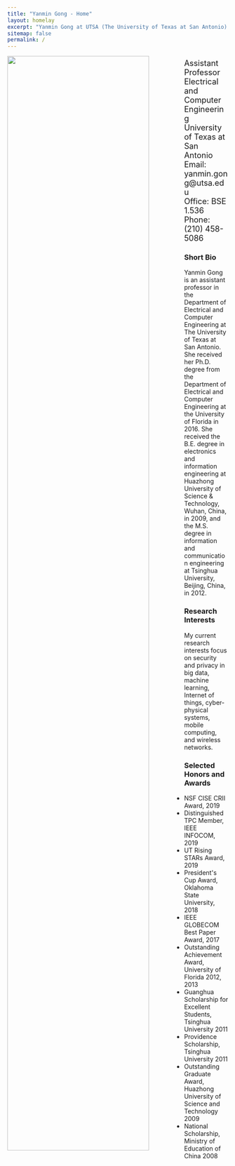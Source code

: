 ```yaml
---
title: "Yanmin Gong - Home"
layout: homelay
excerpt: "Yanmin Gong at UTSA (The University of Texas at San Antonio)."
sitemap: false
permalink: /
---
```

<!-- <div class="well row" style="padding:20px;"> -->
<!-- <table style="width:1000px">
<tr>
<td>
    <img width="100" src="folder/gongyanmin3.jpg" align="right" alt="Picture of Yanmin Gong">
</td>
<td>
    <h2>Yanmin Gong</h2>
    Assistant Professor<br>
    Department of Electrical and Computer Engineering<br>
    University of Texas at San Antonio<br>
    BSE 1.536<br>
    San Antonio, TX 78249<br>
    <br>
    <b>Phone</b>: (210) 458-5086<br>
    <b>Email</b>: yanmin.gong@utsa.edu<br>
</td>
</tr>
</table> -->
<div class="col-sm-4 clearfix">
  <img src="{{ site.url }}{{ site.baseurl }}/images/teampic/gongyanmin3.jpg" class="img-responsive" width="80%" style="float: left" />
</div>
<div class="col-sm-8 clearfix" style="margin-top:20px; font-size:18px;">
<!-- <ul style="overflow: hidden"> -->
Assistant Professor<br>
Electrical and Computer Engineering<br>
University of Texas at San Antonio<br>
Email: yanmin.gong@utsa.edu<br>
Office: BSE 1.536<br>
Phone: (210) 458-5086<br>
<!-- </ul> -->
</div>




### Short Bio
Yanmin Gong is an assistant professor in the Department of Electrical and Computer Engineering at The University of Texas at San Antonio. She received her Ph.D. degree from the Department of Electrical and Computer Engineering at the University of Florida in 2016. She received the B.E. degree in electronics and information engineering at Huazhong University of Science & Technology, Wuhan, China, in 2009, and the M.S. degree in information and communication engineering at Tsinghua University, Beijing, China, in 2012.

### Research Interests
My current research interests focus on security and privacy in big data, machine learning, Internet of things, cyber-physical systems, mobile computing, and wireless networks.
    

### Selected Honors and Awards
- NSF CISE CRII Award, 2019
- Distinguished TPC Member, IEEE INFOCOM, 2019
- UT Rising STARs Award, 2019
- President's Cup Award, Oklahoma State University, 2018
- IEEE GLOBECOM Best Paper Award, 2017
- Outstanding Achievement Award, University of Florida 2012, 2013
- Guanghua Scholarship for Excellent Students, Tsinghua University 2011
- Providence Scholarship, Tsinghua University 2011
- Outstanding Graduate Award, Huazhong University of Science and Technology 2009
- National Scholarship, Ministry of Education of China 2008
